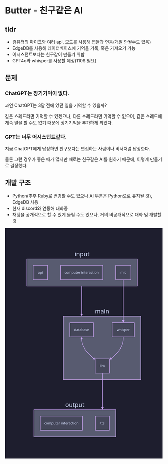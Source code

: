 # Butter - 친구같은 AI

## tldr

- 컴퓨터의 마이크와 여러 api, 모드를 사용해 앱들과 연동(개발 안될수도 있음)
- EdgeDB를 사용해 데이터베이스에 기억을 기록, 혹은 가져오기 가능
- 어시스턴트보다는 친구같이 만들기 위함
- GPT4o와 whisper를 사용할 예정(110$ 필요)

## 문제

### ChatGPT는 장기기억이 없다.

과연 ChatGPT는 3달 전에 있던 일을 기억할 수 있을까?

같은 스레드라면 기억할 수 있겠으나, 다른 스레드라면 기억할 수 없으며, 같은 스레드에 계속 말을 할 수도 없기 때문에 장기기억을 추가하게 되었다.

### GPT는 너무 어시스턴트같다.

지금 ChatGPT에게 답장하면 친구보다는 면접하는 사람이나 비서처럼 답장한다.

물론 그런 경우가 좋은 때가 많지만 때로는 친구같은 AI를 원하기 때문에, 이렇게 만들기로 결정했다.

## 개발 구조

- Python(추후 Ruby로 변경할 수도 있으나 AI 부분은 Python으로 유지될 것), EdgeDB 사용
- 현재 discord와 연동해 대화중
- 채팅을 공개적으로 할 수 있게 돌릴 수도 있으나, 거의 비공개적으로 대화 및 개발할 것

![butter image](./medias/butter.svg)

